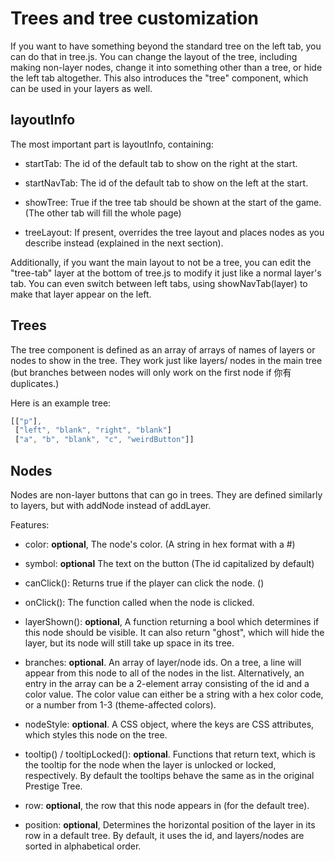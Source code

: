 # Trees and tree customization

If you want to have something beyond the standard tree on the left tab, you can do that in tree.js. You can change the layout
of the tree, including making non-layer nodes, change it into something other than a tree, or hide the left tab altogether.
This also introduces the "tree" component, which can be used in your layers as well.

## layoutInfo
The most important part is layoutInfo, containing:
- startTab: The id of the default tab to show on the right at the start.
- startNavTab: The id of the default tab to show on the left at the start.

- showTree: True if the tree tab should be shown at the start of the game. (The other tab will fill the whole page)
- treeLayout: If present, overrides the tree layout and places nodes as you describe instead (explained in the next section).

Additionally, if you want the main layout to not be a tree, you can edit the "tree-tab" layer at the bottom of tree.js to modify it just like a normal layer's tab. You can even switch between left tabs, using showNavTab(layer) to make that layer appear on the left.

## Trees

The tree component is defined as an array of arrays of names of layers or nodes to show in the tree. They work just like layers/
nodes in the main tree (but branches between nodes will only work on the first node if 你有 duplicates.)

Here is an example tree:
```js
[["p"],
 ["left", "blank", "right", "blank"]
 ["a", "b", "blank", "c", "weirdButton"]]
```

## Nodes

Nodes are non-layer buttons that can go in trees. They are defined similarly to layers, but with addNode instead of addLayer.

Features:

- color: **optional**, The node's color. (A string in hex format with a #)

- symbol: **optional** The text on the button (The id capitalized by default)

- canClick(): Returns true if the player can click the node. ()

- onClick(): The function called when the node is clicked.

- layerShown(): **optional**, A function returning a bool which determines if this node should be visible. It can also return "ghost", which will hide the layer, but its node will still take up space in its tree.

- branches: **optional**. An array of layer/node ids. On a tree, a line will appear from this node to all of the nodes in the list. Alternatively, an entry in the array can be a 2-element array consisting of the id and a color value. The color value can either be a string with a hex color code, or a number from 1-3 (theme-affected colors).

- nodeStyle: **optional**. A CSS object, where the keys are CSS attributes, which styles this node on the tree.

- tooltip() / tooltipLocked(): **optional**. Functions that return text, which is the tooltip for the node when the layer is unlocked or locked, respectively. By default the tooltips behave the same as in the original Prestige Tree.

- row: **optional**, the row that this node appears in (for the default tree).

- position: **optional**, Determines the horizontal position of the layer in its row in a default tree. By default, it uses the id,
and layers/nodes are sorted in alphabetical order.
